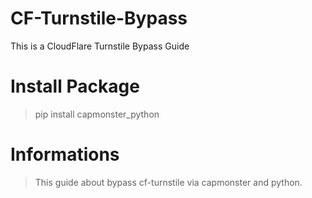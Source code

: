 # CF-Turnstile-Bypass
This is a CloudFlare Turnstile Bypass Guide

# Install Package
> pip install capmonster_python

# Informations
> This guide about bypass cf-turnstile via capmonster and python.
